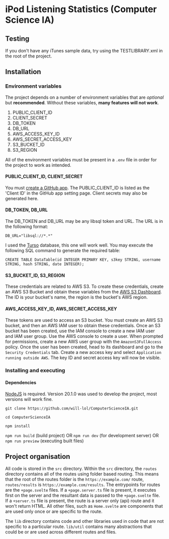 # iPod Listening Statistics (Computer Science IA)
## Testing
If you don't have any iTunes sample data, try using the TESTLIBRARY.xml in the root of the project. 

## Installation
### Environment variables
The project depends on a number of environment variables that are *optional* but **recommended**. Without these variables, **many features will not work**. 

1. PUBLIC_CLIENT_ID
2. CLIENT_SECRET
3. DB_TOKEN
4. DB_URL
5. AWS_ACCESS_KEY_ID
6. AWS_SECRET_ACCESS_KEY
7. S3_BUCKET_ID
8. S3_REGION

All of the environment variables must be present in a `.env` file in order for the project to work as intended.

#### PUBLIC_CLIENT_ID, CLIENT_SECRET
You must [create a GitHub app](https://docs.github.com/en/apps/creating-github-apps/registering-a-github-app/registering-a-github-app). The PUBLIC_CLIENT_ID is listed as the 'Client ID' in the GitHub app setting page. Client secrets may also be generated here.

#### DB_TOKEN, DB_URL
The DB_TOKEN and DB_URL may be any libsql token and URL. The URL is in the following format:

`DB_URL="libsql://*.*"`

I used the [Turso](https://turso.tech/) database, this one will work well. 
You may execute the following SQL command to generate the required table:

`CREATE TABLE DataTable(id INTEGER PRIMARY KEY, s3key STRING, username STRING, hash STRING, date INTEGER);`

#### S3_BUCKET_ID, S3_REGION
These credentials are related to AWS S3. To create these credentials, create an AWS S3 Bucket and obtain these variables from the [AWS S3 Dashboard](https://s3.console.aws.amazon.com/s3/home). The ID is your bucket's name, the region is the bucket's AWS region. 

#### AWS_ACCESS_KEY_ID, AWS_SECRET_ACCESS_KEY
These tokens are used to access an S3 bucket. You must create an AWS S3 bucket, and then an AWS IAM user to obtain these credentials. Once an S3 bucket has been created, use the IAM console to create a new IAM user and IAM user group. Use the AWS console to create a user. When prompted for permissions, create a new AWS user group with the `AmazonS3FullAccess` policy. Once the user has been created, head to its dashboard and go to the `Security Credentials` tab. Create a new access key and select `Application running outside AWS`. The key ID and secret access key will now be visible.

### Installing and executing
#### Dependencies 
[NodeJS](https://nodejs.org/en) is required. Version 20.1.0 was used to develop the project, most versions will work fine.

`git clone https://github.com/will-lol/ComputerScienceIA.git`

`cd ComputerScienceIA`

`npm install`

`npm run build` (build project) OR `npm run dev` (for development server) OR `npm run preview` (executing built files) 

## Project organisation 
All code is stored in the `src` directory. Within the `src` directory, the `routes` directory contains all of the routes using folder based routing. This means that the root of the routes folder is the `https://example.com/` route, `routes/results` is `https://example.com/results`. The entrypoints for routes are the `+page.svelte` files. If a `+page.server.ts` file is present, it executes first on the server and the resultant data is passed to the `+page.svelte` file. If a `+server.ts` file is present, the route is a server only (api) route and it won't return HTML. All other files, such as `Home.svelte` are components that are used only once or are specific to the route.

The `lib` directory contains code and other libraries used in code that are not specific to a particular route. `lib/util` contains many abstractions that could be or are used across different routes and files.